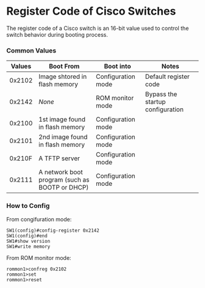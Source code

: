 # Register Code of Cisco Switches
The register code of a Cisco switch is an 16-bit value used to control the switch behavior during booting process.

### Common Values

Values | Boot From | Boot into | Notes |
-------|-----------|-----------|-------|
0x2102 | Image shtored in flash memory | Configuration mode | Default register code |
0x2142 | *None* | ROM monitor mode | Bypass the startup configuration | 
0x2100 | 1st image found in flash memory | Configuration mode |
0x2101 | 2nd image found in flash memory | Configuration mode |
0x210F | A TFTP server | Configuration mode |
0x2111 | A network boot program (such as BOOTP or DHCP) | Configuration mode |

### How to Config
From congifuration mode:  
```
SW1(config)#config-register 0x2142
SW1(config)#end
SW1#show version
SW1#write memory
```
From ROM monitor mode:  
```
rommon1>confreg 0x2102
rommon1>set
rommon1>reset
```
